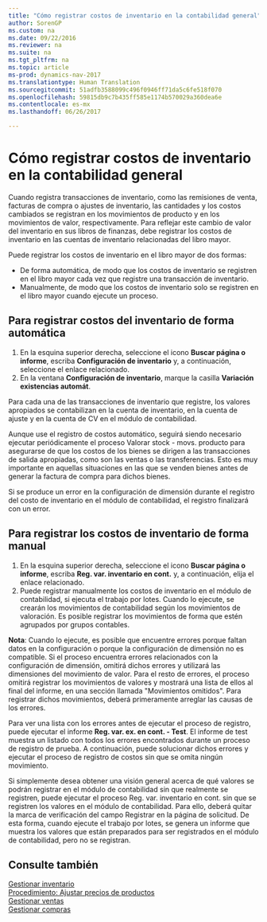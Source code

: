 ```yaml
---
title: "Cómo registrar costos de inventario en la contabilidad general"
author: SorenGP
ms.custom: na
ms.date: 09/22/2016
ms.reviewer: na
ms.suite: na
ms.tgt_pltfrm: na
ms.topic: article
ms-prod: dynamics-nav-2017
ms.translationtype: Human Translation
ms.sourcegitcommit: 51adfb3588099c496f0946ff71da5c6fe518f070
ms.openlocfilehash: 59815db9c7b435ff585e1174b570029a360dea6e
ms.contentlocale: es-mx
ms.lasthandoff: 06/26/2017

---
```


# <a name="how-to-post-inventory-costs-to-the-general-ledger"></a>Cómo registrar costos de inventario en la contabilidad general   
Cuando registra transacciones de inventario, como las remisiones de venta, facturas de compra o ajustes de inventario, las cantidades y los costos cambiados se registran en los movimientos de producto y en los movimientos de valor, respectivamente. Para reflejar este cambio de valor del inventario en sus libros de finanzas, debe registrar los costos de inventario en las cuentas de inventario relacionadas del libro mayor.

Puede registrar los costos de inventario en el libro mayor de dos formas:

- De forma automática, de modo que los costos de inventario se registren en el libro mayor cada vez que registre una transacción de inventario.
- Manualmente, de modo que los costos de inventario solo se registren en el libro mayor cuando ejecute un proceso.


## <a name="to-post-inventory-costs-automatically"></a>Para registrar costos del inventario de forma automática
1. En la esquina superior derecha, seleccione el icono **Buscar página o informe**, escriba **Configuración de inventario** y, a continuación, seleccione el enlace relacionado.
2. En la ventana **Configuración de inventario**, marque la casilla **Variación existencias automát**.

Para cada una de las transacciones de inventario que registre, los valores apropiados se contabilizan en la cuenta de inventario, en la cuenta de ajuste y en la cuenta de CV en el módulo de contabilidad.

Aunque use el registro de costos automático, seguirá siendo necesario ejecutar periódicamente el proceso Valorar stock - movs. producto para asegurarse de que los costos de los bienes se dirigen a las transacciones de salida apropiadas, como son las ventas o las transferencias. Esto es muy importante en aquellas situaciones en las que se venden bienes antes de generar la factura de compra para dichos bienes.

Si se produce un error en la configuración de dimensión durante el registro del costo de inventario en el módulo de contabilidad, el registro finalizará con un error.

## <a name="to-post-inventory-costs-manually"></a>Para registrar los costos de inventario de forma manual
1. En la esquina superior derecha, seleccione el icono **Buscar página o informe**, escriba **Reg. var. inventario en cont.** y, a continuación, elija el enlace relacionado.
2. Puede registrar manualmente los costos de inventario en el módulo de contabilidad, si ejecuta el trabajo por lotes. Cuando lo ejecute, se crearán los movimientos de contabilidad según los movimientos de valoración. Es posible registrar los movimientos de forma que estén agrupados por grupos contables.

**Nota**: Cuando lo ejecute, es posible que encuentre errores porque faltan datos en la configuración o porque la configuración de dimensión no es compatible. Si el proceso encuentra errores relacionados con la configuración de dimensión, omitirá dichos errores y utilizará las dimensiones del movimiento de valor. Para el resto de errores, el proceso omitirá registrar los movimientos de valores y mostrará una lista de ellos al final del informe, en una sección llamada "Movimientos omitidos". Para registrar dichos movimientos, deberá primeramente arreglar las causas de los errores.

Para ver una lista con los errores antes de ejecutar el proceso de registro, puede ejecutar el informe **Reg. var. ex. en cont. - Test**. El informe de test muestra un listado con todos los errores encontrados durante un proceso de registro de prueba. A continuación, puede solucionar dichos errores y ejecutar el proceso de registro de costos sin que se omita ningún movimiento.

Si simplemente desea obtener una visión general acerca de qué valores se podrán registrar en el módulo de contabilidad sin que realmente se registren, puede ejecutar el proceso Reg. var. inventario en cont. sin que se registren los valores en el módulo de contabilidad. Para ello, deberá quitar la marca de verificación del campo Registrar en la página de solicitud. De esta forma, cuando ejecute el trabajo por lotes, se genera un informe que muestra los valores que están preparados para ser registrados en el módulo de contabilidad, pero no se registran.

## <a name="see-also"></a>Consulte también
[Gestionar inventario](inventory-manage-inventory.md)    
[Procedimiento: Ajustar precios de productos](inventory-how-adjust-item-costs.md)  
[Gestionar ventas](sales-manage-sales.md)  
[Gestionar compras](purchasing-manage-purchasing.md)

